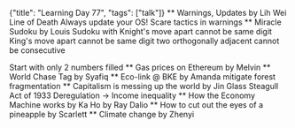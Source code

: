 {"title": "Learning Day 77", "tags": ["talk"]}
** Warnings, Updates by Lih Wei
Line of Death
Always update your OS!
Scare tactics in warnings
** Miracle Sudoku by Louis
Sudoku with
Knight's move apart cannot be same digit
King's move apart cannot be same digit
two orthogonally adjacent cannot be consecutive

Start with only 2 numbers filled
** Gas prices on Ethereum by Melvin
** World Chase Tag by Syafiq
** Eco-link @ BKE by Amanda
mitigate forest fragmentation
** Capitalism is messing up the world by Jin
Glass Steagull Act of 1933
Deregulation -> Income inequality
** How the Economy Machine works by Ka Ho
by Ray Dalio
** How to cut out the eyes of a pineapple by Scarlett
** Climate change by Zhenyi

